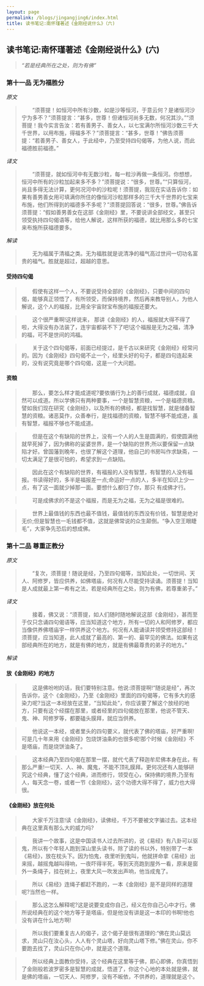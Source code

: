 ```yaml
---
layout: page
permalink: /blogs/jingangjing6/index.html
title: 读书笔记:南怀瑾著述《金刚经说什么》（六)
---
```

## 读书笔记:南怀瑾著述《金刚经说什么》(六)

>*“若是经典所在之处，则为有佛”*
### 第十一品 无为福胜分
*原文*
> &emsp;&emsp;“须菩提！如恒河中所有沙数，如是沙等恒河，于意云何？是诸恒河沙宁为多不？”须菩提言：“甚多，世尊！但诸恒河尚多无数，何况其沙。”“须菩提！我今实言告汝：若有善男子、善女人，以七宝满尔所恒河沙数三千大千世界，以用布施，得福多不？”须菩提言：“甚多，世尊！”佛告须菩提：“若善男子、善女人，于此经中，乃至受持四句偈等，为他人说，而此福德胜前福德。”

*译文*
> &emsp;&emsp;“须菩提，就如恒河中有无数沙粒，每一粒沙再做一条恒河。你想想，恒河中所有的沙粒加起来多不多？”须菩提说：“很多，世尊。”“只算恒河，尚且多得无法计算，更何况河中的沙粒呢！须菩提，我现在实话告诉你：如果有善男善女用可填满你所住的像恒河沙粒那样多的三千大千世界的七宝来布施，他们所得到的福德多不多呢？”须菩提回答说：“很多，世尊。”佛告诉须菩提：“假如善男善女在这部《金刚经》里，不要说讲全部经文，甚至只领受执持四句偈语等，给他人解说，这样所获的福德，就比用那么多的七宝来布施所获福德要多。

*解读*
> &emsp;&emsp;无为福属于清福之类。无为福胜就是说清净的福气高过世间一切功名富贵的福气。胜就是超过，超越的意思。


#### 受持四句偈
> &emsp;&emsp;假使有这样一个人，不要说受持全部的《金刚经》，只要中间的四句偈，能够真正领悟了，有所领受，而保持境界，然后再来教导别人，为他人解说，这个人的福报，比用全宇宙财宝布施的福报还要大。

> &emsp;&emsp;这个很严重啊!这样说来，	那讲《金刚经》的人，福报就大得不得了啦，大得没有办法装了，连宇宙都装不下了吧!这个福报是无为之福，清净的福，可不是世间的鸿福。

> &emsp;&emsp;关于这个四句偈等，前面已经提过，是千古以来研究《金刚经》经常问的。因为《金刚经》四句偈不止一个，经里头好的句子，都是四句连起来的，没有说究竟是哪个四句偈，这是一个大问题。

#### 资粮
> &emsp;&emsp;那么，要怎么样才能成道呢?要依循行为上的善行成就，福德成就，自然可以成道。所以学佛只有两种要事，一个是智慧资粮，一个是福德资粮。譬如我们现在研究《金刚经》，以及所有的佛经，都是找智慧，就是储备智慧的资粮。诸恶莫作，众善奉行，是找福德的资粮，智慧不够不能成道，虽有智慧，福报不够也不能成道。

> &emsp;&emsp;但是在这个有缺陷的世界上，没有一个人的人生是圆满的，假使圆满他就早死掉了，因为佛称的娑婆世界，是一个缺陷的世界;所以要保留一点缺陷才好。曾国藩到晚年，也很了解这个道理，他自己的书房叫作求缺斋，一切太满足了是很可怕的，希望求到一点缺陷。

> &emsp;&emsp;因此在这个有缺陷的世界，有福报的人没有智慧，有智慧的人没有福报。书读得好的，多半是福报差一点;命运好一点的人，多半在知识上少一点，有了这一面就少掉那一面。要想什么都归了你，那只
有成佛才行。

> &emsp;&emsp;可是成佛求的不是这个福报，而是无为之福，无为之福是很难的。

> &emsp;&emsp;世界上最值钱的东西也最不值钱，最值钱的东西没有价钱，智慧是绝对无价;但是智慧也一毛钱都不值，这就是佛常说的众生颠倒。“争入空王眼睫毛”，大家争先恐后的想成佛。

### 第十二品 尊重正教分
*原文*
> &emsp;&emsp;“复次，须菩提！随说是经，乃至四句偈等，当知此处，一切世间、天人、阿修罗，皆应供养，如佛塔庙，何况有人尽能受持读诵。须菩提！当知是人成就最上第一希有之法，若是经典所在之处，则为有佛，若尊重弟子。”

*译文*
> &emsp;&emsp;接着，佛又说：“须菩提，如人们随时随地解说这部《金刚经》，甚而至于仅只念诵四句偈语等，应当知道这个地方，所有一切的人和阿修罗，都应当像供养佛塔庙宇一样供养这个地方。何况有人能诵读并领受修持这部经！须菩提，应当知道，此人成就了最高的、第一的、最罕见的佛法。如果有这部经典所在的地方，就是有佛的地方，就是有佛最尊贵的弟子的地方。”

*解读*

#### 放《金刚经》的地方
> &emsp;&emsp;这是佛吩咐的话，我们要特别注意。他说:须菩提啊!“随说是经”，再次告诉你，这个《金刚经》，乃至《金刚经》里面的四句偈等，它有多大的感染力呢?当这一本经放在这里，“当知此处”，你应该要了解这个放经的地方，只要有这个经摆在那里，或者经里的四句偈放在那里，他说不管天、鬼、神、阿修罗等，都要磕头膜拜，就应当供养。

> &emsp;&emsp;他说这一本经，或者里头的四句要义，就代表了佛的塔庙，好严重啊!可是几十年来用《金刚经》包烧饼油条的也很多呢!那个时候《金刚经》不是塔庙，而是烧饼油条了。

> &emsp;&emsp;这本经典乃至四句偈在那里一摆，就代弋表了释迦牟尼佛本身在此，有那么严重!一切天、人、神、魔鬼，不能不顶礼膜拜。更何况还有人能够研究这个经典，懂了这个经典，进而修行，领受在心，保持佛的境界;乃至有人，每天念一卷，或者一节《金刚经》，这个功德大得不得了，威力也大得很。

#### 《金刚经》放在何处
> &emsp;&emsp;大家千万注意!读《金刚经》，读佛经，千万不要被文字骗过去。这本经典在这里真有那么大的威力吗?

> &emsp;&emsp;我讲一个故事，这是中国读书人过去所讲的，说《易经》有八卦可以驱鬼，所以有个年轻人跑到深山里头读书，除了读的书以外，特别带了一本《易经》，放在枕头下。因为怕鬼，夜里听到鬼叫，他就拼命拿《易经》出来摇，越摇鬼越叫得响，一夜吓得半死，等到天亮跑到屋外一看，原来是窗外一条绳子，挂在树上，夜里大风一吹发出声响，他当成鬼了。

> &emsp;&emsp;所以《易经》连绳子都赶不跑的，一本《金刚经》是不是同样的道理呢?当然也一样。

> &emsp;&emsp;那么这怎么解释呢?这是说要变成你自己，经义在你自己心中才行。佛所说经典在的这个地方等于是塔庙，但是他没有讲是这一本印的书啊!他也没有讲在什么地方啊!

> &emsp;&emsp;所以我们要重复古人的偈子，这个偈子是很有道理的:“佛在灵山莫远求，灵山只在汝心头，人人有个灵山塔，好向灵山塔下修。”佛在灵山，你不要跑去找了，灵山只在你心中，就是这个道理。

> &emsp;&emsp;所以经典上面教你受持，这个经典在这里等于佛，即心即佛，你真悟到了金刚般若波罗密多是智慧的成就，悟道了，你这个心地的本处就是佛，就是佛的塔庙，一切天人、阿修罗，没有不皈依，不供养的，道理就是这个。